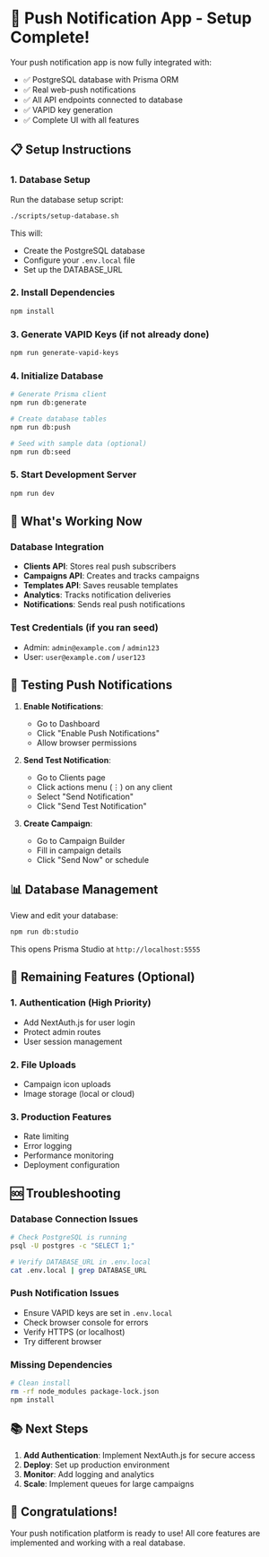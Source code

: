 # 🎉 Push Notification App - Setup Complete!

Your push notification app is now fully integrated with:
- ✅ PostgreSQL database with Prisma ORM
- ✅ Real web-push notifications
- ✅ All API endpoints connected to database
- ✅ VAPID key generation
- ✅ Complete UI with all features

## 📋 Setup Instructions

### 1. Database Setup

Run the database setup script:
```bash
./scripts/setup-database.sh
```

This will:
- Create the PostgreSQL database
- Configure your `.env.local` file
- Set up the DATABASE_URL

### 2. Install Dependencies

```bash
npm install
```

### 3. Generate VAPID Keys (if not already done)

```bash
npm run generate-vapid-keys
```

### 4. Initialize Database

```bash
# Generate Prisma client
npm run db:generate

# Create database tables
npm run db:push

# Seed with sample data (optional)
npm run db:seed
```

### 5. Start Development Server

```bash
npm run dev
```

## 🚀 What's Working Now

### Database Integration
- **Clients API**: Stores real push subscribers
- **Campaigns API**: Creates and tracks campaigns
- **Templates API**: Saves reusable templates
- **Analytics**: Tracks notification deliveries
- **Notifications**: Sends real push notifications

### Test Credentials (if you ran seed)
- Admin: `admin@example.com` / `admin123`
- User: `user@example.com` / `user123`

## 🧪 Testing Push Notifications

1. **Enable Notifications**:
   - Go to Dashboard
   - Click "Enable Push Notifications"
   - Allow browser permissions

2. **Send Test Notification**:
   - Go to Clients page
   - Click actions menu (⋮) on any client
   - Select "Send Notification"
   - Click "Send Test Notification"

3. **Create Campaign**:
   - Go to Campaign Builder
   - Fill in campaign details
   - Click "Send Now" or schedule

## 📊 Database Management

View and edit your database:
```bash
npm run db:studio
```

This opens Prisma Studio at `http://localhost:5555`

## 🔧 Remaining Features (Optional)

### 1. Authentication (High Priority)
- Add NextAuth.js for user login
- Protect admin routes
- User session management

### 2. File Uploads
- Campaign icon uploads
- Image storage (local or cloud)

### 3. Production Features
- Rate limiting
- Error logging
- Performance monitoring
- Deployment configuration

## 🆘 Troubleshooting

### Database Connection Issues
```bash
# Check PostgreSQL is running
psql -U postgres -c "SELECT 1;"

# Verify DATABASE_URL in .env.local
cat .env.local | grep DATABASE_URL
```

### Push Notification Issues
- Ensure VAPID keys are set in `.env.local`
- Check browser console for errors
- Verify HTTPS (or localhost)
- Try different browser

### Missing Dependencies
```bash
# Clean install
rm -rf node_modules package-lock.json
npm install
```

## 📚 Next Steps

1. **Add Authentication**: Implement NextAuth.js for secure access
2. **Deploy**: Set up production environment
3. **Monitor**: Add logging and analytics
4. **Scale**: Implement queues for large campaigns

## 🎊 Congratulations!

Your push notification platform is ready to use! All core features are implemented and working with a real database.